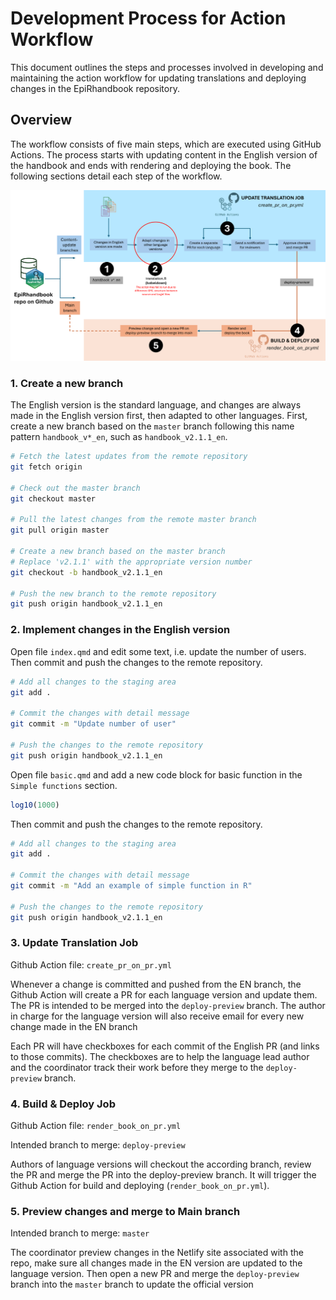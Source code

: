 # Development Process for Action Workflow
This document outlines the steps and processes involved in developing and maintaining the action workflow for updating translations and deploying changes in the EpiRhandbook repository.

## Overview
The workflow consists of five main steps, which are executed using GitHub Actions. The process starts with updating content in the English version of the handbook and ends with rendering and deploying the book. The following sections detail each step of the workflow.

![Workflow description](Workflow.png)




### 1. Create a new branch

The English version is the standard language, and changes are always made in the English version first, then adapted to other languages.  First, create a new branch based on the `master` branch following this name pattern `handbook_v*_en`, such as `handbook_v2.1.1_en`. 

```sh
# Fetch the latest updates from the remote repository
git fetch origin

# Check out the master branch
git checkout master

# Pull the latest changes from the remote master branch
git pull origin master

# Create a new branch based on the master branch
# Replace 'v2.1.1' with the appropriate version number
git checkout -b handbook_v2.1.1_en

# Push the new branch to the remote repository
git push origin handbook_v2.1.1_en
```

### 2. Implement changes in the English version

Open file `index.qmd` and edit some text, i.e. update the number of users. Then commit and push the changes to the remote repository.

```sh
# Add all changes to the staging area
git add .

# Commit the changes with detail message
git commit -m "Update number of user"

# Push the changes to the remote repository
git push origin handbook_v2.1.1_en

```

Open file `basic.qmd` and add a new code block for basic function in the `Simple functions` section. 

```r
log10(1000)
```

Then commit and push the changes to the remote repository.

```sh
# Add all changes to the staging area
git add .

# Commit the changes with detail message
git commit -m "Add an example of simple function in R"

# Push the changes to the remote repository
git push origin handbook_v2.1.1_en

```

### 3. Update Translation Job

Github Action file: `create_pr_on_pr.yml`

Whenever a change is committed and pushed from the EN branch, the Github Action will create a PR for each language version and update them. The PR is intended to be merged into the `deploy-preview` branch. The author in charge for the language version will also receive email for every new change made in the EN branch

Each PR will have checkboxes for each commit of the English PR (and links to those commits). The checkboxes are to help the language lead author and the coordinator track their work before they merge to the `deploy-preview` branch.

### 4. Build & Deploy Job

Github Action file: `render_book_on_pr.yml`

Intended branch to merge: `deploy-preview`

Authors of language versions will checkout the according branch, review the PR and merge the PR into the deploy-preview branch. It will trigger the Github Action for build and deploying (`render_book_on_pr.yml`).

### 5. Preview changes and merge to Main branch

Intended branch to merge: `master`

The coordinator preview changes in the Netlify site associated with the repo, make sure all changes made in the EN version are updated to the language version. Then open a new PR and merge the `deploy-preview` branch into the `master` branch to update the official version

